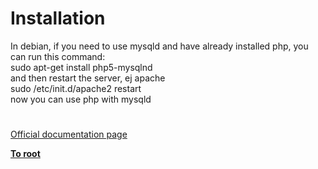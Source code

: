 # Installation



In debian, if you need to use mysqld and have already installed php, you can run this command:<br>sudo apt-get install php5-mysqlnd<br>and then restart the server, ej apache<br>sudo /etc/init.d/apache2 restart<br>now you can use php with mysqld  

#

[Official documentation page](https://www.php.net/manual/en/mysqlnd.install.php)

**[To root](/README.md)**